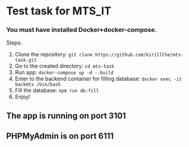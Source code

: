 # Test task for MTS_IT

### You must have installed Docker+docker-compose.

Steps:
1. Clone the repository: 
  `git clone https://github.com/kirillChe/mts-task.git`
2. Go to the created directory:
  `cd mts-task`
3. Run app:
  `docker-compose up -d --build`
4. Enter to the backend container for filling database:
  `docker exec -it backmts /bin/bash`
5. Fill the database:
  `npm run db:fill`
6. Enjoy!

## The app is running on port 3101
## PHPMyAdmin is on port 6111

  
